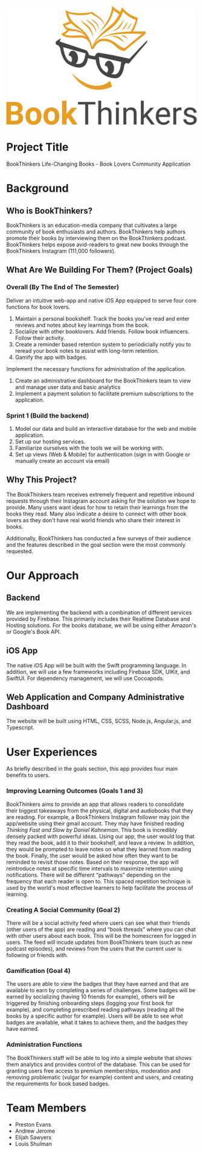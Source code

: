 ![](BookThinkers.png?raw=true)

# Project Title
BookThinkers Life-Changing Books - Book Lovers Community Application

# Background
## Who is BookThinkers?
BookThinkers is an education-media company that cultivates a large community of book enthusiasts and authors. BookThinkers help authors promote their books by interviewing them on the BookThinkers podcast. BookThinkers helps expose avid-readers to great new books through the BookThinkers Instagram (111,000 followers). 

## What Are We Building For Them? (Project Goals)
### Overall (By The End of The Semester)
Deliver an intuitive web-app and native iOS App equipped to serve four core functions for book lovers.
1. Maintain a personal bookshelf. Track the books you've read and enter reviews and notes about key learnings from the book.
2. Socialize with other booklovers. Add friends. Follow book influencers. Follow their activity.
3. Create a reminder based retention system to periodicially notify you to reread your book notes to assist with long-term retention.
4. Gamify the app with badges.

Implement the necessary functions for administration of the application. 
1. Create an administrative dashboard for the BookThinkers team to view and manage user data and basic analytics
2. Implement a payment solution to facilitate premium subscriptions to the application.

### Sprint 1 (Build the backend)
1. Model our data and build an interactive database for the web and mobile application.
2. Set up our hosting services.
3. Familiarize ourselves with the tools we will be working with. 
4. Set up views (Web & Mobile) for authentication (sign in with Google or manually create an account via email)

## Why This Project?
The BookThinkers team receives extremely frequent and repetitive inbound requests through their Instagram account asking for the solution we hope to provide. Many users want ideas for how to retain their learnings from the books they read. Many also indicate a desire to connect with other book lovers as they don't have real world friends who share their interest in books. 

Additionally, BookThinkers has conducted a few surveys of their audience and the features described in the goal section were the most commonly requested.


# Our Approach
## Backend
We are implementing the backend with a combination of different services provided by Firebase. This primarily includes their Realtime Database and Hosting solutions. For the books database, we will be using either Amazon's or Google's Book API.

## iOS App
The native iOS App will be built with the Swift programming language. In addition, we will use a few frameworks including Firebase SDK, UIKit, and SwiftUI. For dependency management, we will use Cocoapods.

## Web Application and Company Administrative Dashboard
The website will be built using HTML, CSS, SCSS, Node.js, Angular.js, and Typescript.

# User Experiences
As briefly described in the goals section, this app provides four main benefits to users.

### Improving Learning Outcomes (Goals 1 and 3)
BookThinkers aims to provide an app that allows readers to consolidate their biggest takeaways from the physical, digital and audiobooks that they are reading. For example, a BookThinkers Instagram follower may join the app/website using their gmail account. They may have finished reading _Thinking Fast and Slow by Daniel Kahneman._ This book is incredibly densely packed with powerful ideas. Using our app, the user would log that they read the book, add it to their bookshelf, and leave a review. In addition, they would be prompted to leave notes on what they learned from reading the book. Finally, the user would be asked how often they want to be reminded to revisit those notes. Based on their response, the app will reintroduce notes at specific time intervals to maximize retention using notifications. There will be different “pathways" depending on the frequency that each reader is open to. This spaced repetition technique is used by the world's most effective learners to help facilitate the process of learning.

### Creating A Social Community (Goal 2)
There will be a social activity feed where users can see what their friends (other users of the app) are reading and “book threads” where you can chat with other users about each book. This will be the homescreen for logged in users. The feed will incude updates from BookThinkers team (such as new podcast episodes), and reviews from the users that the current user is following or friends with.

### Gamification (Goal 4)
The users are able to view the badges that they have earned and that are available to earn by completing a series of challenges. Some badges will be earned by socializing (having 10 friends for example), others will be triggered by finishing onboarding steps (logging your first book for example), and completing prescribed reading pathways (reading all the books by a specific author for example). Users will be able to see what badges are available, what it takes to achieve them, and the badges they have earned. 

### Administration Functions
The BookThinkers staff will be able to log into a simple website that shows them analytics and provides control of the database. This can be used for granting users free access to premium memberships, moderation and removing problematic (vulgar for example) content and users, and creating the requirements for book based badges. 

# Team Members
- Preston Evans
- Andrew Jerome
- Elijah Sawyers
- Louis Shulman
